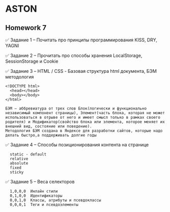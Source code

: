 # ASTON
## Homework 7

 ✅ Задание 1 – Почитать про принципы программирования KISS, DRY, YAGNI
 
 ✅ Задание 2 – Прочитать про способы хранения LocalStorage, SessionStorage и Cookie

 ✅ Задание 3 – HTML / CSS - Базовая структура html документа, БЭМ методология
     
    <!DOCTYPE html>
      <head></head>
      <body></body>
    </html>

    БЭМ — аббревиатура от трех слов Блок(логически и функционально независимый компонент страницы), Элемент(часть блока, которая не может использоваться в отрыве от него и имеет смысл только в рамках своего родителя) и Модификатор(свойство блока или элемента, которое меняет их внешний вид, состояние или поведение).
    Методология БЭМ создана в Яндексе для разработки сайтов, которые надо делать быстро,а поддерживать долгие годы

 ✅ Задание 4 – Способы позиционирования контента на странице

      static - default
      relative
      absolute
      fixed
      sticky

 ✅ Задание 5 – Веса селекторов

      1,0,0,0  Инлайн стили
      0,1,0,0  Идентификаторы
      0,0,1,0  Классы, атрибуты и псевдоклассы
      0,0,0,1  Теги и псевдоэлементы
 
